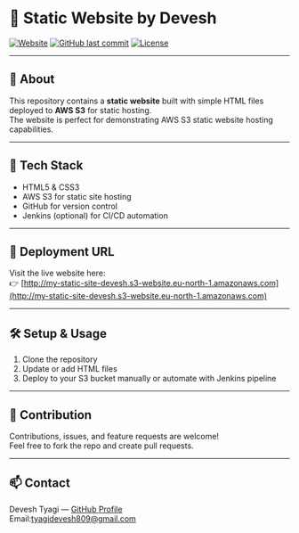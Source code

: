 # 🚀 Static Website by Devesh

[![Website](https://img.shields.io/badge/website-AWS%20S3-blue?style=flat-square&logo=amazonaws)](http://my-static-site-devesh.s3-website.eu-north-1.amazonaws.com)
[![GitHub last commit](https://img.shields.io/github/last-commit/deveshtyagi725/-static-website?style=flat-square)](https://github.com/deveshtyagi725/-static-website/commits/main)
[![License](https://img.shields.io/badge/license-MIT-green?style=flat-square)](https://opensource.org/licenses/MIT)

---

## 📄 About

This repository contains a **static website** built with simple HTML files deployed to **AWS S3** for static hosting.  
The website is perfect for demonstrating AWS S3 static website hosting capabilities.

---

## 🧰 Tech Stack

- HTML5 & CSS3  
- AWS S3 for static site hosting  
- GitHub for version control  
- Jenkins (optional) for CI/CD automation  

---

## 🚀 Deployment URL

Visit the live website here:  
👉 [http://my-static-site-devesh.s3-website.eu-north-1.amazonaws.com](http://my-static-site-devesh.s3-website.eu-north-1.amazonaws.com)

---

## 🛠️ Setup & Usage

1. Clone the repository  
2. Update or add HTML files  
3. Deploy to your S3 bucket manually or automate with Jenkins pipeline  

---

## 🤝 Contribution

Contributions, issues, and feature requests are welcome!  
Feel free to fork the repo and create pull requests.

---

## 📫 Contact

Devesh Tyagi — [GitHub Profile](https://github.com/deveshtyagi725)  
Email:tyagidevesh809@gmail.com


